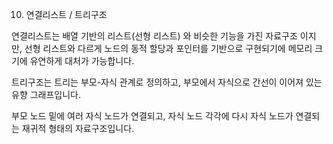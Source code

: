 
10. 연결리스트 / 트리구조

연결리스트는 배열 기반의 리스트(선형 리스트) 와 비슷한 기능을 가진 자료구조 이지만, 선형 리스트와 다르게 노드의 동적 할당과 포인터를 기반으로 구현되기에 메모리 크기에 유연하게 대처가 가능합니다.

트리구조는 트리는 부모-자식 관계로 정의하고, 부모에서 자식으로 간선이 이어져 있는 유향 그래프입니다.

부모 노드 밑에 여러 자식 노드가 연결되고, 자식 노드 각각에 다시 자식 노드가 연결되는 재귀적 형태의 자료구조입니다.
